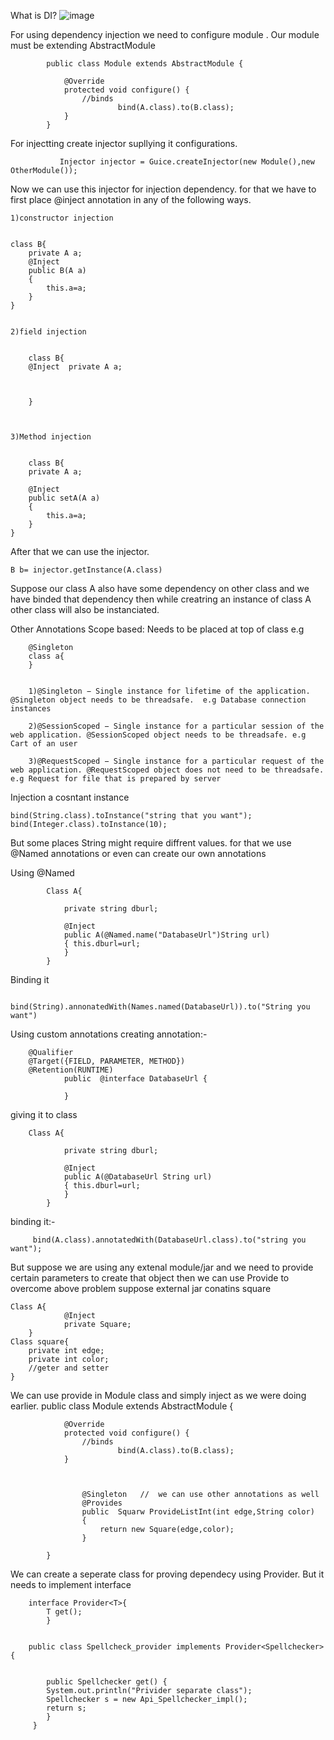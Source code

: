 What is DI?
![image](https://cdn-media-1.freecodecamp.org/images/1*TF-VdAgPfcD497kAW77Ukg.png)


For using dependency injection we need to configure module . Our module must be extending AbstractModule


			public class Module extends AbstractModule {
			    
			    @Override
			    protected void configure() {
			    	//binds 
			    	        bind(A.class).to(B.class);
			    } 
			}

For injectting create injector supllying it configurations.
		       
		       
		       Injector injector = Guice.createInjector(new Module(),new OtherModule());
Now we can use this injector for injection dependency.
for that we have to first place @inject annotation in any of the following ways.

	1)constructor injection


	class B{
		private A a;
		@Inject  
		public B(A a)
		{
			this.a=a;
		}
	}


	2)field injection
	

		class B{
		@Inject  private A a;
		


		}



	3)Method injection
	

		class B{
		private A a;

		@Inject  
		public setA(A a)
		{
			this.a=a;
		}
	}
		
After that we can use the injector.
	

	B b= injector.getInstance(A.class)


Suppose our class A also have some dependency on other class and we have binded that dependency then while creatring an instance of class A other class will also be instanciated.


Other Annotations
Scope based: Needs to be placed at top of class e.g
		
		@Singleton
		class a{
		}

	
		1)@Singleton − Single instance for lifetime of the application. @Singleton object needs to be threadsafe.  e.g Database connection instances

		2)@SessionScoped − Single instance for a particular session of the web application. @SessionScoped object needs to be threadsafe. e.g Cart of an user

		3)@RequestScoped − Single instance for a particular request of the web application. @RequestScoped object does not need to be threadsafe. e.g Request for file that is prepared by server



Injection a cosntant instance
	

	bind(String.class).toInstance("string that you want");
	bind(Integer.class).toInstance(10);

But some places String might require diffrent values. for that we use @Named annotations or even can create our own annotations

Using @Named

	

			Class A{
				
				private string dburl;

				@Inject
				public A(@Named.name("DatabaseUrl")String url)
				{ this.dburl=url;	
				}
			}

	
Binding it 	
			
			 bind(String).annonatedWith(Names.named(DatabaseUrl)).to("String you want")

Using custom annotations
	 creating annotation:-
		

		@Qualifier
		@Target({FIELD, PARAMETER, METHOD})
		@Retention(RUNTIME)
				public  @interface DatabaseUrl {
				
				}

giving it  to class
		

		Class A{
				
				private string dburl;

				@Inject
				public A(@DatabaseUrl String url)
				{ this.dburl=url;	
				}
			}

binding it:-
		


		 bind(A.class).annotatedWith(DatabaseUrl.class).to("string you want");
	

But suppose we are using any extenal module/jar and we need to provide certain parameters to create that object
then we can use Provide to overcome above problem 
	suppose external jar conatins square
	
	

	Class A{
				@Inject
				private Square;
		}
	Class square{
		private int edge;
		private int color;
		//geter and setter
	}
	
		

We can use provide in Module class and simply inject as we were doing earlier.
				public class Module extends AbstractModule {
			    
	

			    @Override
			    protected void configure() {
			    	//binds 
			    	        bind(A.class).to(B.class);
			    } 

	

			        @Singleton   //  we can use other annotations as well
				    @Provides
				    public  Squarw ProvideListInt(int edge,String color)
				    {
				    	return new Square(edge,color);
				    }

			}

We can create a seperate class for proving dependecy using Provider. But it needs to implement interface


		interface Provider<T>{
			T get();
			}
	

		public class Spellcheck_provider implements Provider<Spellchecker> {


		    public Spellchecker get() {
			System.out.println("Privider separate class");
			Spellchecker s = new Api_Spellchecker_impl();
			return s;
		    }
		 }


